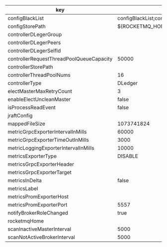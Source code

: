 |key|value|
|---|---|
|configBlackList|configBlackList;configStorePath|
|configStorePath|${ROCKETMQ_HOME}/controller/controller.properties|
|controllerDLegerGroup||
|controllerDLegerPeers||
|controllerDLegerSelfId||
|controllerRequestThreadPoolQueueCapacity|50000|
|controllerStorePath||
|controllerThreadPoolNums|16|
|controllerType|DLedger|
|electMasterMaxRetryCount|3|
|enableElectUncleanMaster|false|
|isProcessReadEvent|false|
|jraftConfig||
|mappedFileSize|1073741824|
|metricGrpcExporterIntervalInMills|60000|
|metricGrpcExporterTimeOutInMills|3000|
|metricLoggingExporterIntervalInMills|10000|
|metricsExporterType|DISABLE|
|metricsGrpcExporterHeader||
|metricsGrpcExporterTarget||
|metricsInDelta|false|
|metricsLabel||
|metricsPromExporterHost||
|metricsPromExporterPort|5557|
|notifyBrokerRoleChanged|true|
|rocketmqHome||
|scanInactiveMasterInterval|5000|
|scanNotActiveBrokerInterval|5000|
